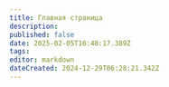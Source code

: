 ```yaml
---
title: Главная страница
description: 
published: false
date: 2025-02-05T16:48:17.389Z
tags: 
editor: markdown
dateCreated: 2024-12-29T06:28:21.342Z
---
```


<a></a>